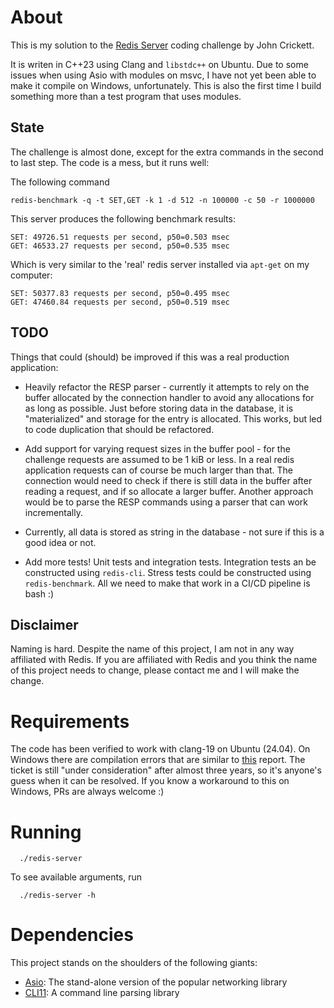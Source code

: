 # About

This is my solution to the [Redis Server](https://codingchallenges.fyi/challenges/challenge-redis) coding challenge by John Crickett. 

It is writen in C++23 using Clang and `libstdc++` on Ubuntu. Due to some issues when using Asio with modules on msvc, I have not yet been able to make it
compile on Windows, unfortunately. This is also the first time I build something more than a test program that uses modules.

## State

The challenge is almost done, except for the extra commands in the second to last step. The code is a mess, but it runs well:

The following command

```shell
redis-benchmark -q -t SET,GET -k 1 -d 512 -n 100000 -c 50 -r 1000000
```

This server produces the following benchmark results:

```shell
SET: 49726.51 requests per second, p50=0.503 msec                   
GET: 46533.27 requests per second, p50=0.535 msec
```

Which is very similar to the 'real' redis server installed via `apt-get` on my computer:

```shell
SET: 50377.83 requests per second, p50=0.495 msec                   
GET: 47460.84 requests per second, p50=0.519 msec
```

## TODO

Things that could (should) be improved if this was a real production application:

- Heavily refactor the RESP parser - currently it attempts to rely on the buffer allocated by the connection handler to avoid 
  any allocations for as long as possible. Just before storing data in the database, it is "materialized" and storage for the
  entry is allocated. This works, but led to code duplication that should be refactored.

- Add support for varying request sizes in the buffer pool - for the challenge requests are assumed to be 1 kiB or less. In a
  real redis application requests can of course be much larger than that. The connection would need to check if there is still
  data in the buffer after reading a request, and if so allocate a larger buffer. Another approach would be to parse the RESP
  commands using a parser that can work incrementally.

- Currently, all data is stored as string in the database - not sure if this is a good idea or not. 

- Add more tests! Unit tests and integration tests. Integration tests an be constructed using `redis-cli`. Stress tests could be
  constructed using `redis-benchmark`. All we need to make that work in a CI/CD pipeline is bash :)

## Disclaimer

Naming is hard. Despite the name of this project, I am not in any way affiliated with Redis. If you are affiliated with Redis and you think the name of this project
needs to change, please contact me and I will make the change.

# Requirements

The code has been verified to work with clang-19 on Ubuntu (24.04). On Windows there are compilation errors that are similar
to [this](https://developercommunity.visualstudio.com/t/C20-modules--boost::asio-still-being-/10038468) report. The ticket is
still "under consideration" after almost three years, so it's anyone's guess when it can be resolved. If you know a workaround
to this on Windows, PRs are always welcome :)

# Running

```shell
  ./redis-server
```

To see available arguments, run

```shell
  ./redis-server -h
```

# Dependencies

This project stands on the shoulders of the following giants:

- [Asio](https://think-async.com/Asio): The stand-alone version of the popular networking library
- [CLI11](https://github.com/CLIUtils/CLI11): A command line parsing library